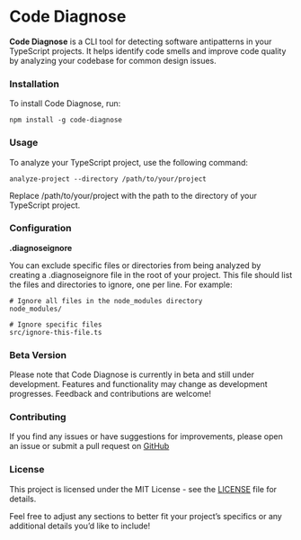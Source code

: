 # Code Diagnose

**Code Diagnose** is a CLI tool for detecting software antipatterns in your TypeScript projects. It helps identify code smells and improve code quality by analyzing your codebase for common design issues.

### Installation
To install Code Diagnose, run:

`npm install -g code-diagnose`

### Usage
To analyze your TypeScript project, use the following command:

`analyze-project --directory /path/to/your/project`

Replace /path/to/your/project with the path to the directory of your TypeScript project.

### Configuration

**.diagnoseignore**

You can exclude specific files or directories from being analyzed by creating a .diagnoseignore file in the root of your project. This file should list the files and directories to ignore, one per line. For example:

```
# Ignore all files in the node_modules directory
node_modules/

# Ignore specific files
src/ignore-this-file.ts
```

### Beta Version

Please note that Code Diagnose is currently in beta and still under development. Features and functionality may change as development progresses. Feedback and contributions are welcome!

### Contributing

If you find any issues or have suggestions for improvements, please open an issue or submit a pull request on [GitHub](https://github.com/surenpoghosian/code-diagnose)

### License

This project is licensed under the MIT License - see the [LICENSE]() file for details.

Feel free to adjust any sections to better fit your project’s specifics or any additional details you’d like to include!